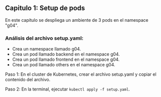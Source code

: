 ## Capitulo 1: Setup de pods
En este capítulo se despliega un ambiente de 3 pods en el namespace "g04".

### Análisis del archivo setup.yaml:

- Crea un namespace llamado g04.
- Crea un pod llamado backend en el namespace g04. 
- Crea un pod llamado frontend en el namespace g04. 
- Crea un pod llamado others en el namespace g04.

Paso 1: En el cluster de Kubernetes, crear el archivo setup.yaml y copiar el contenido del archivo.

Paso 2: En la terminal, ejecutar `kubectl apply -f setup.yaml`.
